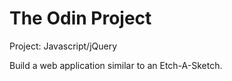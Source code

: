 # The Odin Project

Project: Javascript/jQuery

Build a web application similar to an Etch-A-Sketch.